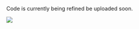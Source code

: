 Code is currently being refined be uploaded soon.


<img src="https://raw.githubusercontent.com/StefanKurtenbach/scCNV_heatmap/master/heatmap.png">
